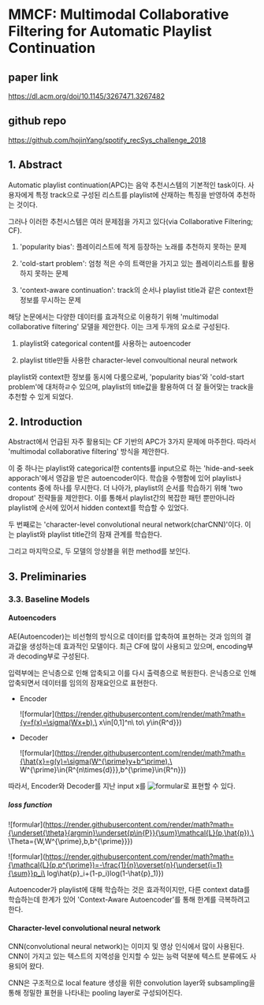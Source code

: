 # MMCF: Multimodal Collaborative Filtering for Automatic Playlist Continuation

## paper link
<a href="https://dl.acm.org/doi/10.1145/3267471.3267482">https://dl.acm.org/doi/10.1145/3267471.3267482</a>

## github repo
<a href="https://github.com/hojinYang/spotify_recSys_challenge_2018">https://github.com/hojinYang/spotify_recSys_challenge_2018</a>

## 1. Abstract
Automatic playlist continuation(APC)는 음악 추천시스템의 기본적인 task이다. 사용자에게 특정 track으로 구성된 리스트를 playlist에 산재하는 특징을 반영하여 추천하는 것이다.

그러나 이러한 추천시스템은 여러 문제점을 가지고 있다(via Collaborative Filtering; CF).

1. 'popularity bias': 플레이리스트에 적게 등장하는 노래를 추천하지 못하는 문제

2. 'cold-start problem': 엄청 적은 수의 트랙만을 가지고 있는 플레이리스트를 활용하지 못하는 문제

3. 'context-aware continuation': track의 순서나 playlist title과 같은 context한 정보를 무시하는 문제

해당 논문에서는 다양한 데이터를 효과적으로 이용하기 위해 'multimodal collaborative filtering' 모델을 제안한다. 이는 크게 두개의 요소로 구성된다.

1. playlist와 categorical content를 사용하는 autoencoder

2. playlist title만들 사용한 character-level convoultional neural network

playlist와 context한 정보를 동시에 다룸으로써, 'popularity bias'와 'cold-start problem'에 대처하ㄹ수 있으며, playlist의 title값을 활용하여 더 잘 들어맞는 track을 추천할 수 있게 되었다.

## 2. Introduction

Abstract에서 언급된 자주 활용되는 CF 기반의 APC가 3가지 문제에 마주한다. 따라서 'multimodal collaborative filtering' 방식을 제안한다.

이 중 하나는 playlist와 categorical한 contents를 input으로 하는 'hide-and-seek apporach'에서 영감을 받은 autoencoder이다. 학습을 수행함에 있어 playlist나 contents 중에 하나를 무시한다. 더 나아가, playlist의 순서를 학습하기 위해 'two dropout' 전략들을 제안한다. 이를 통해서 playlist간의 복잡한 패턴 뿐만아니라 playlist에 순서에 있어서 hidden context를 학습할 수 있었다.

두 번째로는 'character-level convolutional neural network(charCNN)'이다. 이는 playlist와 playlist title간의 잠재 관계를 학습한다.

그리고 마지막으로, 두 모델의 앙상블을 위한 method를 보인다.

## 3. Preliminaries
### 3.3. Baseline Models
#### **Autoencoders**
AE(Autoencoder)는 비선형의 방식으로 데이터를 압축하여 표현하는 것과 임의의 결과값을 생성하는데 효과적인 모델이다. 최근 CF에 많이 사용되고 있으며, encoding부과 decoding부로 구성된다. 

입력부에는 은닉층으로 인해 압축되고 이를 다시 출력층으로 복원한다. 은닉층으로 인해 압축되면서 데이터를 임의의 잠재요인으로 표현한다.

* Encoder

    ![formular](https://render.githubusercontent.com/render/math?math={y=f(x)=\sigma(Wx+b),\ x\in[0,1]^n\ to\ y\in{R^d}})

* Decoder

    ![formular](https://render.githubusercontent.com/render/math?math={\hat{x}=g(y)=\sigma(W^{\prime}y+b^\prime),\ W^{\prime}\in{R^{n\times{d}}},b^{\prime}\in{R^n}})

따라서, Encoder와 Decoder를 지난 input x를 ![formular](https://render.githubusercontent.com/render/math?math={g(f(x))})로 표현할 수 있다.

##### **loss function**

![formular](https://render.githubusercontent.com/render/math?math={\underset{\theta}{argmin}\underset{p\in{P}}{\sum}\mathcal{L}(p,\hat{p}),\ \Theta=\{W,W^{\prime},b,b^{\prime}\}})


![formular](https://render.githubusercontent.com/render/math?math={\mathcal{L}(p,p^{\prime})=-\frac{1}{n}\overset{n}{\underset{i=1}{\sum}}p_i\ log\hat{p}_i+(1-p_i)log(1-\hat{p}_1)})


Autoencoder가 playlist에 대해 학습하는 것은 효과적이지만, 다른 context data를 학습하는데 한계가 있어 'Context-Aware Autoencoder'를 통해 한계를 극복하려고 한다.

#### **Character-level convolutional neural network**

CNN(convolutional neural network)는 이미지 및 영상 인식에서 많이 사용된다. CNN이 가지고 있는 텍스트의 지역성을 인지할 수 있는 능력 덕분에 텍스트 분류에도 사용되어 왔다.

CNN은 구조적으로 local feature 생성을 위한 convolution layer와 subsampling을 통해 정밀한 표현을 나타내는 pooling layer로 구성되어진다. 